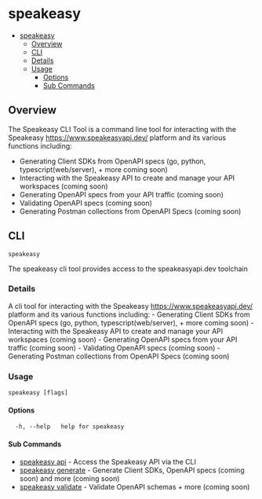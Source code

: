 # speakeasy

- [speakeasy](#speakeasy)
	- [Overview](#overview)
	- [CLI](#cli)
	- [Details](#details)
	- [Usage](#usage)
		- [Options](#options)
		- [Sub Commands](#sub-commands)

## Overview

The Speakeasy CLI Tool is a command line tool for interacting with the Speakeasy https://www.speakeasyapi.dev/ platform and its various functions including:

- Generating Client SDKs from OpenAPI specs (go, python, typescript(web/server), + more coming soon)
- Interacting with the Speakeasy API to create and manage your API workspaces (coming soon)
- Generating OpenAPI specs from your API traffic (coming soon)
- Validating OpenAPI specs (coming soon)
- Generating Postman collections from OpenAPI Specs  (coming soon)

## CLI  
`speakeasy`  


The speakeasy cli tool provides access to the speakeasyapi.dev toolchain  

### Details

 A cli tool for interacting with the Speakeasy https://www.speakeasyapi.dev/ platform and its various functions including:
	- Generating Client SDKs from OpenAPI specs (go, python, typescript(web/server), + more coming soon)
	- Interacting with the Speakeasy API to create and manage your API workspaces	(coming soon)
	- Generating OpenAPI specs from your API traffic 								(coming soon)
	- Validating OpenAPI specs 														(coming soon)
	- Generating Postman collections from OpenAPI Specs 							(coming soon)


### Usage

```
speakeasy [flags]
```

#### Options

```
  -h, --help   help for speakeasy
```

#### Sub Commands

* [speakeasy api](docs/speakeasy/api.md)	 - Access the Speakeasy API via the CLI
* [speakeasy generate](docs/speakeasy/generate.md)	 - Generate Client SDKs, OpenAPI specs (coming soon) and more (coming soon)
* [speakeasy validate](docs/speakeasy/validate.md)	 - Validate OpenAPI schemas + more (coming soon)
